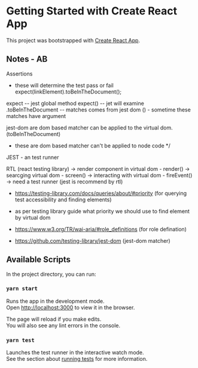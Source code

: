 # Getting Started with Create React App

This project was bootstrapped with [Create React App](https://github.com/facebook/create-react-app).

## Notes - AB

Assertions

- these will determine the test pass or fail
  expect(linkElement).toBeInTheDocument();

expect -- jest global method
expect() -- jet will examine
.toBeInTheDocument -- matches comes from jest dom
() - sometime these matches have argument

jest-dom are dom based matcher can be applied to the virtual dom.
(toBeInTheDocument)

- these are dom based matcher can't be applied to node code
  \*/

JEST - an test runner

RTL (react testing library)
-> render component in virtual dom - render()
-> searcging virtual dom - screen()
-> interacting with virtual dom - fireEvent()
-> need a test runner (jest is recommend by rtl)

- https://testing-library.com/docs/queries/about/#priority (for querying test accessibility and finding elements)

- as per testing library guide what priority we should use to find element by virtual dom

- https://www.w3.org/TR/wai-aria/#role_definitions (for role defination)

- https://github.com/testing-library/jest-dom (jest-dom matcher)

## Available Scripts

In the project directory, you can run:

### `yarn start`

Runs the app in the development mode.\
Open [http://localhost:3000](http://localhost:3000) to view it in the browser.

The page will reload if you make edits.\
You will also see any lint errors in the console.

### `yarn test`

Launches the test runner in the interactive watch mode.\
See the section about [running tests](https://facebook.github.io/create-react-app/docs/running-tests) for more information.

